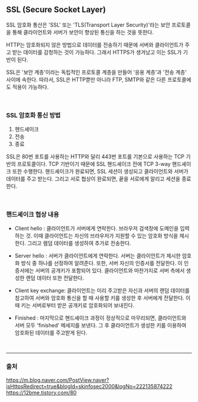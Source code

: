 ## SSL (Secure Socket Layer)

SSL 암호화 통산은 'SSL' 또는 'TLS(Transport Layer Security)'라는 보안 프로토콜을 통해 클라이언트와 서버가 보안이 향상된 통신을 하는 것을 뜻한다.

HTTP는 암호화되지 않은 방법으로 데이터를 전송하기 때문에 서버와 클라이언트가 주고 받는 데이터를 감청하는 것이 가능하다. 그래서 HTTPS가 생겨났고 이는 SSL가 기반이 된다.

SSL은 '보안 계층'이라는 독립적인 프로토콜 계층을 만들어 '응용 계층'과 '전송 계층' 사이에 속한다. 따라서, SSL은 HTTP뿐만 아니라 FTP, SMTP와 같은 다른 프로토콜에도 적용이 가능하다.

<br>

### SSL 암호화 통신 방법

1. 헨드셰이크
2. 전송
3. 종료

SSL은 80번 포트를 사용하는 HTTP와 달리 443번 포트를 기본으로 사용하는 TCP 기반의 프로토콜이다. TCP 기반이기 때문에 SSL 핸드셰이크 전에 TCP 3-way 핸드셰이크 또한 수행한다. 핸드셰이크가 완료되면, SSL 세션이 생성되고 클라이언트와 서버가 데이터를 주고 받는다. 그리고 서로 협상이 완료되면, 끝을 서로에게 알리고 세션을 종료한다.

<br>

### 핸드셰이크 협상 내용

- Client hello : 클라이언트가 서버에게 연락한다. 브라우저 검색창에 도메인을 입력하는 것. 이때 클라이언트는 자신의 브라우저가 지원할 수 있는 암호화 방식을 제시한다. 그리고 램덤 데이터를 생성하여 추가로 전송한다.

- Server hello : 서버가 클라이언트에게 연락한다. 서버는 클라이언트가 제시한 암호화 방식 중 하나를 선정하여 알려준다. 또한, 서버 자신의 인증서를 전달한다. 이 인증서에는 서버의 공개키가 포함되어 있다. 클라이언트와 마찬가지로 서버 측에서 생성한 랜덤 데이터 또한 전달한다.

- Client key exchange: 클라이언트는 미리 주고받은 자신과 서버의 랜덤 데이터를 참고하여 서버와 암호화 통신을 할 때 사용할 키를 생성한 후 서버에게 전달한다. 이때 키는 서버로부터 받은 공개키로 암호화되어 보내진다.

- Finished : 마지막으로 핸드셰이크 과정이 정상적으로 마무리되면, 클라이언트와 서버 모두 'finished' 메세지를 보낸다. 그 후 클라이언트가 생성한 키를 이용하여 암호화된 데이터를 주고받게 된다.

<br>
<hr>

### 출처

https://m.blog.naver.com/PostView.naver?isHttpsRedirect=true&blogId=skinfosec2000&logNo=222135874222  
https://12bme.tistory.com/80

​
